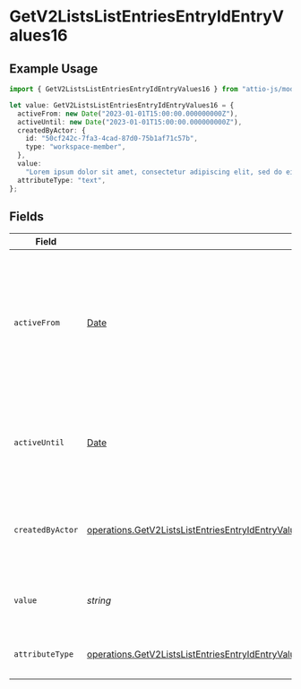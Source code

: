 # GetV2ListsListEntriesEntryIdEntryValues16

## Example Usage

```typescript
import { GetV2ListsListEntriesEntryIdEntryValues16 } from "attio-js/models/operations";

let value: GetV2ListsListEntriesEntryIdEntryValues16 = {
  activeFrom: new Date("2023-01-01T15:00:00.000000000Z"),
  activeUntil: new Date("2023-01-01T15:00:00.000000000Z"),
  createdByActor: {
    id: "50cf242c-7fa3-4cad-87d0-75b1af71c57b",
    type: "workspace-member",
  },
  value:
    "Lorem ipsum dolor sit amet, consectetur adipiscing elit, sed do eiusmod tempor incididunt ut labore et dolore magna aliqua.",
  attributeType: "text",
};
```

## Fields

| Field                                                                                                                                                                                                                                                      | Type                                                                                                                                                                                                                                                       | Required                                                                                                                                                                                                                                                   | Description                                                                                                                                                                                                                                                | Example                                                                                                                                                                                                                                                    |
| ---------------------------------------------------------------------------------------------------------------------------------------------------------------------------------------------------------------------------------------------------------- | ---------------------------------------------------------------------------------------------------------------------------------------------------------------------------------------------------------------------------------------------------------- | ---------------------------------------------------------------------------------------------------------------------------------------------------------------------------------------------------------------------------------------------------------- | ---------------------------------------------------------------------------------------------------------------------------------------------------------------------------------------------------------------------------------------------------------- | ---------------------------------------------------------------------------------------------------------------------------------------------------------------------------------------------------------------------------------------------------------- |
| `activeFrom`                                                                                                                                                                                                                                               | [Date](https://developer.mozilla.org/en-US/docs/Web/JavaScript/Reference/Global_Objects/Date)                                                                                                                                                              | :heavy_check_mark:                                                                                                                                                                                                                                         | The point in time at which this value was made "active". `active_from` can be considered roughly analogous to `created_at`.                                                                                                                                | 2023-01-01T15:00:00.000000000Z                                                                                                                                                                                                                             |
| `activeUntil`                                                                                                                                                                                                                                              | [Date](https://developer.mozilla.org/en-US/docs/Web/JavaScript/Reference/Global_Objects/Date)                                                                                                                                                              | :heavy_check_mark:                                                                                                                                                                                                                                         | The point in time at which this value was deactivated. If `null`, the value is active.                                                                                                                                                                     | 2023-01-01T15:00:00.000000000Z                                                                                                                                                                                                                             |
| `createdByActor`                                                                                                                                                                                                                                           | [operations.GetV2ListsListEntriesEntryIdEntryValuesEntriesResponse200ApplicationJSONResponseBodyData16CreatedByActor](../../models/operations/getv2listslistentriesentryidentryvaluesentriesresponse200applicationjsonresponsebodydata16createdbyactor.md) | :heavy_check_mark:                                                                                                                                                                                                                                         | The actor that created this value.                                                                                                                                                                                                                         | {<br/>"type": "workspace-member",<br/>"id": "50cf242c-7fa3-4cad-87d0-75b1af71c57b"<br/>}                                                                                                                                                                   |
| `value`                                                                                                                                                                                                                                                    | *string*                                                                                                                                                                                                                                                   | :heavy_check_mark:                                                                                                                                                                                                                                         | A raw text field. Values are limited to 10MB.                                                                                                                                                                                                              | Lorem ipsum dolor sit amet, consectetur adipiscing elit, sed do eiusmod tempor incididunt ut labore et dolore magna aliqua.                                                                                                                                |
| `attributeType`                                                                                                                                                                                                                                            | [operations.GetV2ListsListEntriesEntryIdEntryValuesEntriesResponse200ApplicationJSONResponseBodyData16AttributeType](../../models/operations/getv2listslistentriesentryidentryvaluesentriesresponse200applicationjsonresponsebodydata16attributetype.md)   | :heavy_check_mark:                                                                                                                                                                                                                                         | The attribute type of the value.                                                                                                                                                                                                                           | text                                                                                                                                                                                                                                                       |